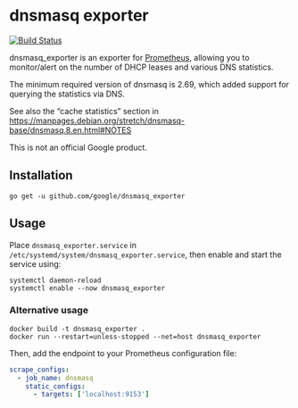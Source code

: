 # dnsmasq exporter

[![Build Status](https://github.com/google/dnsmasq_exporter/actions/workflows/go.yml/badge.svg?branch=main)](https://github.com/google/dnsmasq_exporter/actions)

dnsmasq_exporter is an exporter for [Prometheus](https://prometheus.io/),
allowing you to monitor/alert on the number of DHCP leases and various DNS
statistics.

The minimum required version of dnsmasq is 2.69, which added support for
querying the statistics via DNS.

See also the “cache statistics” section in
https://manpages.debian.org/stretch/dnsmasq-base/dnsmasq.8.en.html#NOTES

This is not an official Google product.

## Installation

``` shell
go get -u github.com/google/dnsmasq_exporter
```

## Usage

Place `dnsmasq_exporter.service` in
`/etc/systemd/system/dnsmasq_exporter.service`, then enable and start the
service using:

```shell
systemctl daemon-reload
systemctl enable --now dnsmasq_exporter
```

### Alternative usage

```shell
docker build -t dnsmasq_exporter .
docker run --restart=unless-stopped --net=host dnsmasq_exporter
```

Then, add the endpoint to your Prometheus configuration file:

```yaml
scrape_configs:
  - job_name: dnsmasq
    static_configs:
      - targets: ['localhost:9153']
```
